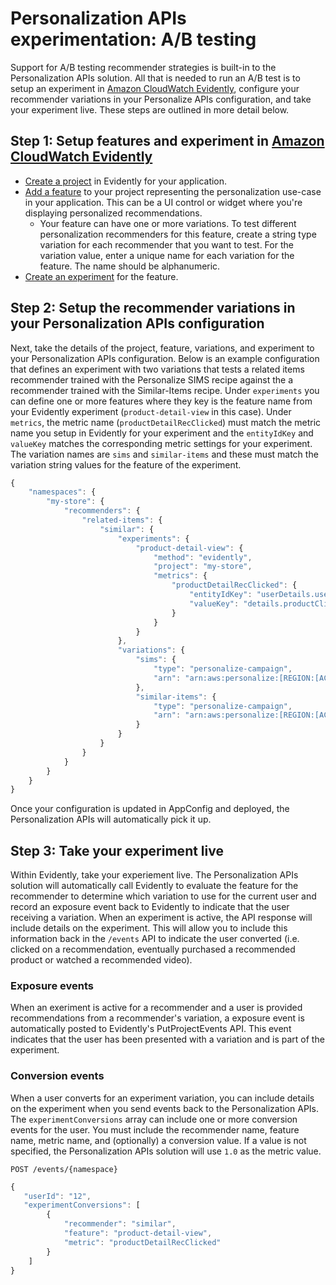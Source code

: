 # Personalization APIs experimentation: A/B testing

Support for A/B testing recommender strategies is built-in to the Personalization APIs solution. All that is needed to run an A/B test is to setup an experiment in [Amazon CloudWatch Evidently](https://aws.amazon.com/blogs/aws/cloudwatch-evidently/), configure your recommender variations in your Personalize APIs configuration, and take your experiment live. These steps are outlined in more detail below.

## Step 1: Setup features and experiment in [Amazon CloudWatch Evidently](https://aws.amazon.com/blogs/aws/cloudwatch-evidently/)

- [Create a project](https://docs.aws.amazon.com/AmazonCloudWatch/latest/monitoring/CloudWatch-Evidently-newproject.html) in Evidently for your application.
- [Add a feature](https://docs.aws.amazon.com/AmazonCloudWatch/latest/monitoring/CloudWatch-Evidently-newfeature.html) to your project representing the personalization use-case in your application. This can be a UI control or widget where you're displaying personalized recommendations.
    - Your feature can have one or more variations. To test different personalization recommenders for this feature, create a string type variation for each recommender that you want to test. For the variation value, enter a unique name for each variation for the feature. The name should be alphanumeric.
- [Create an experiment](https://docs.aws.amazon.com/AmazonCloudWatch/latest/monitoring/CloudWatch-Evidently-newexperiment.html) for the feature.

## Step 2: Setup the recommender variations in your Personalization APIs configuration

Next, take the details of the project, feature, variations, and experiment to your Personalization APIs configuration. Below is an example configuration that defines an experiment with two variations that tests a related items recommender trained with the Personalize SIMS recipe against the a recommender trained with the Similar-Items recipe. Under `experiments` you can define one or more features where they key is the feature name from your Evidently experiment (`product-detail-view` in this case). Under `metrics`, the metric name (`productDetailRecClicked`) must match the metric name you setup in Evidently for your experiment and the `entityIdKey` and `valueKey` matches the corresponding metric settings for your experiment. The variation names are `sims` and `similar-items` and these must match the variation string values for the feature of the experiment.

```javascript
{
    "namespaces": {
        "my-store": {
            "recommenders": {
                "related-items": {
                    "similar": {
                        "experiments": {
                            "product-detail-view": {
                                "method": "evidently",
                                "project": "my-store",
                                "metrics": {
                                    "productDetailRecClicked": {
                                        "entityIdKey": "userDetails.userId",
                                        "valueKey": "details.productClicked"
                                    }
                                }
                            }
                        },
                        "variations": {
                            "sims": {
                                "type": "personalize-campaign",
                                "arn": "arn:aws:personalize:[REGION:[ACCOUNT]:campaign/[CAMPAIGN_NAME]"
                            },
                            "similar-items": {
                                "type": "personalize-campaign",
                                "arn": "arn:aws:personalize:[REGION:[ACCOUNT]:campaign/[CAMPAIGN_NAME]"
                            }
                        }
                    }
                }
            }
        }
    }
}
```

Once your configuration is updated in AppConfig and deployed, the Personalization APIs will automatically pick it up.

## Step 3: Take your experiment live

Within Evidently, take your experiement live. The Personalization APIs solution will automatically call Evidently to evaluate the feature for the recommender to determine which variation to use for the current user and record an exposure event back to Evidently to indicate that the user receiving a variation. When an experiment is active, the API response will include details on the experiment. This will allow you to include this information back in the `/events` API to indicate the user converted (i.e. clicked on a recommendation, eventually purchased a recommended product or watched a recommended video).

### Exposure events

When an exeriment is active for a recommender and a user is provided recommendations from a recommender's variation, a exposure event is automatically posted to Evidently's PutProjectEvents API. This event indicates that the user has been presented with a variation and is part of the experiment.

### Conversion events

When a user converts for an experiment variation, you can include details on the experiment when you send events back to the Personalization APIs. The `experimentConversions` array can include one or more conversion events for the user. You must include the recommender name, feature name, metric name, and (optionally) a conversion value. If a value is not specified, the Personalization APIs solution will use `1.0` as the metric value.

`POST /events/{namespace}`

```javascript
{
   "userId": "12",
   "experimentConversions": [
        {
            "recommender": "similar",
            "feature": "product-detail-view",
            "metric": "productDetailRecClicked"
        }
    ]
}
```

